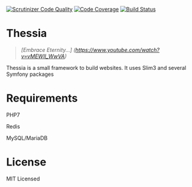 [![Scrutinizer Code Quality](https://scrutinizer-ci.com/gp/Thessia/badges/quality-score.png?b=master&s=61412094cbd1ecf596f6b122b049fab86ad50074)](https://scrutinizer-ci.com/gp/Thessia/?branch=master)
[![Code Coverage](https://scrutinizer-ci.com/gp/Thessia/badges/coverage.png?b=master&s=2efb42e9fde2b3c214c32d3157109f03d157e29e)](https://scrutinizer-ci.com/gp/Thessia/?branch=master)
[![Build Status](https://scrutinizer-ci.com/gp/Thessia/badges/build.png?b=master&s=120fbbcaa40104c3fe84a18d6216f2e36a6808a3)](https://scrutinizer-ci.com/gp/Thessia/build-status/master)

# Thessia

> _[Embrace Eternity...] (https://www.youtube.com/watch?v=vMEWIl_WwVA)_

Thessia is a small framework to build websites.
It uses Slim3 and several Symfony packages

# Requirements
PHP7

Redis

MySQL/MariaDB

# License

MIT Licensed